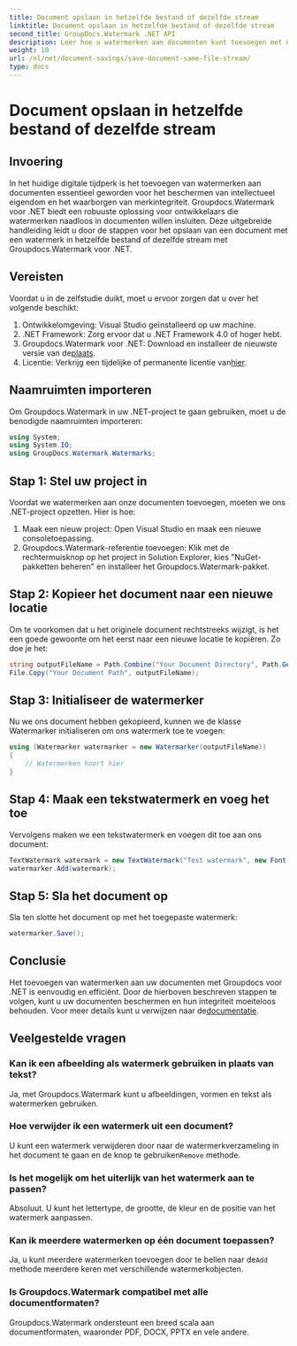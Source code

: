 ```yaml
---
title: Document opslaan in hetzelfde bestand of dezelfde stream
linktitle: Document opslaan in hetzelfde bestand of dezelfde stream
second_title: GroupDocs.Watermark .NET API
description: Leer hoe u watermerken aan documenten kunt toevoegen met Groupdocs.Watermark voor .NET. Deze handleiding bevat instructies om de bescherming en integriteit van documenten te garanderen.
weight: 10
url: /nl/net/document-savings/save-document-same-file-stream/
type: docs
---
```

# Document opslaan in hetzelfde bestand of dezelfde stream

## Invoering
In het huidige digitale tijdperk is het toevoegen van watermerken aan documenten essentieel geworden voor het beschermen van intellectueel eigendom en het waarborgen van merkintegriteit. Groupdocs.Watermark voor .NET biedt een robuuste oplossing voor ontwikkelaars die watermerken naadloos in documenten willen insluiten. Deze uitgebreide handleiding leidt u door de stappen voor het opslaan van een document met een watermerk in hetzelfde bestand of dezelfde stream met Groupdocs.Watermark voor .NET.
## Vereisten
Voordat u in de zelfstudie duikt, moet u ervoor zorgen dat u over het volgende beschikt:
1. Ontwikkelomgeving: Visual Studio geïnstalleerd op uw machine.
2. .NET Framework: Zorg ervoor dat u .NET Framework 4.0 of hoger hebt.
3.  Groupdocs.Watermark voor .NET: Download en installeer de nieuwste versie van de[plaats](https://releases.groupdocs.com/Watermark/net/).
4.  Licentie: Verkrijg een tijdelijke of permanente licentie van[hier](https://purchase.groupdocs.com/temporary-license/).
## Naamruimten importeren
Om Groupdocs.Watermark in uw .NET-project te gaan gebruiken, moet u de benodigde naamruimten importeren:
```csharp
using System;
using System.IO;
using GroupDocs.Watermark.Watermarks;
```
## Stap 1: Stel uw project in
Voordat we watermerken aan onze documenten toevoegen, moeten we ons .NET-project opzetten. Hier is hoe:
1. Maak een nieuw project: Open Visual Studio en maak een nieuwe consoletoepassing.
2. Groupdocs.Watermark-referentie toevoegen: Klik met de rechtermuisknop op het project in Solution Explorer, kies "NuGet-pakketten beheren" en installeer het Groupdocs.Watermark-pakket.
## Stap 2: Kopieer het document naar een nieuwe locatie
Om te voorkomen dat u het originele document rechtstreeks wijzigt, is het een goede gewoonte om het eerst naar een nieuwe locatie te kopiëren. Zo doe je het:
```csharp
string outputFileName = Path.Combine("Your Document Directory", Path.GetFileName("Your Document Path"));
File.Copy("Your Document Path", outputFileName);
```
## Stap 3: Initialiseer de watermerker
Nu we ons document hebben gekopieerd, kunnen we de klasse Watermarker initialiseren om ons watermerk toe te voegen:
```csharp
using (Watermarker watermarker = new Watermarker(outputFileName))
{
    // Watermerken hoort hier
}
```
## Stap 4: Maak een tekstwatermerk en voeg het toe
Vervolgens maken we een tekstwatermerk en voegen dit toe aan ons document:
```csharp
TextWatermark watermark = new TextWatermark("Test watermark", new Font("Arial", 12));
watermarker.Add(watermark);
```
## Stap 5: Sla het document op
Sla ten slotte het document op met het toegepaste watermerk:
```csharp
watermarker.Save();
```
## Conclusie
Het toevoegen van watermerken aan uw documenten met Groupdocs voor .NET is eenvoudig en efficiënt. Door de hierboven beschreven stappen te volgen, kunt u uw documenten beschermen en hun integriteit moeiteloos behouden. Voor meer details kunt u verwijzen naar de[documentatie](https://tutorials.groupdocs.com/Watermark/net/).
## Veelgestelde vragen
### Kan ik een afbeelding als watermerk gebruiken in plaats van tekst?
Ja, met Groupdocs.Watermark kunt u afbeeldingen, vormen en tekst als watermerken gebruiken.
### Hoe verwijder ik een watermerk uit een document?
 U kunt een watermerk verwijderen door naar de watermerkverzameling in het document te gaan en de knop te gebruiken`Remove` methode.
### Is het mogelijk om het uiterlijk van het watermerk aan te passen?
Absoluut. U kunt het lettertype, de grootte, de kleur en de positie van het watermerk aanpassen.
### Kan ik meerdere watermerken op één document toepassen?
 Ja, u kunt meerdere watermerken toevoegen door te bellen naar de`Add` methode meerdere keren met verschillende watermerkobjecten.
### Is Groupdocs.Watermark compatibel met alle documentformaten?
Groupdocs.Watermark ondersteunt een breed scala aan documentformaten, waaronder PDF, DOCX, PPTX en vele andere.